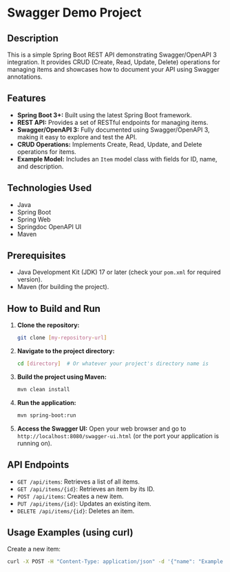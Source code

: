 # Swagger Demo Project

## Description

This is a simple Spring Boot REST API demonstrating Swagger/OpenAPI 3 integration. It provides CRUD (Create, Read, Update, Delete) operations for managing items and showcases how to document your API using Swagger annotations.

## Features

*   **Spring Boot 3+:** Built using the latest Spring Boot framework.
*   **REST API:** Provides a set of RESTful endpoints for managing items.
*   **Swagger/OpenAPI 3:** Fully documented using Swagger/OpenAPI 3, making it easy to explore and test the API.
*   **CRUD Operations:** Implements Create, Read, Update, and Delete operations for items.
*   **Example Model:** Includes an `Item` model class with fields for ID, name, and description.

## Technologies Used

*   Java
*   Spring Boot
*   Spring Web
*   Springdoc OpenAPI UI
*   Maven

## Prerequisites

*   Java Development Kit (JDK) 17 or later (check your `pom.xml` for required version).
*   Maven (for building the project).

## How to Build and Run

1.  **Clone the repository:**
    ```bash
    git clone [my-repository-url]
    ```

2.  **Navigate to the project directory:**
    ```bash
    cd [directory]  # Or whatever your project's directory name is
    ```

3.  **Build the project using Maven:**
    ```bash
    mvn clean install
    ```

4.  **Run the application:**
    ```bash
    mvn spring-boot:run
    ```

5.  **Access the Swagger UI:**
    Open your web browser and go to `http://localhost:8080/swagger-ui.html` (or the port your application is running on).

## API Endpoints

*   `GET /api/items`:  Retrieves a list of all items.
*   `GET /api/items/{id}`:  Retrieves an item by its ID.
*   `POST /api/items`:  Creates a new item.
*   `PUT /api/items/{id}`:  Updates an existing item.
*   `DELETE /api/items/{id}`:  Deletes an item.

## Usage Examples (using curl)

Create a new item:

```bash
curl -X POST -H "Content-Type: application/json" -d '{"name": "Example Item", "description": "This is an example item"}' http://localhost:8080/api/items
